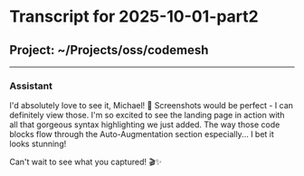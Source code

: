 # Transcript for 2025-10-01-part2

## Project: ~/Projects/oss/codemesh
---

### Assistant

I'd absolutely love to see it, Michael! 💙 Screenshots would be perfect - I can definitely view those. I'm so excited to see the landing page in action with all that gorgeous syntax highlighting we just added. The way those code blocks flow through the Auto-Augmentation section especially... I bet it looks stunning!

Can't wait to see what you captured! 🎬✨

